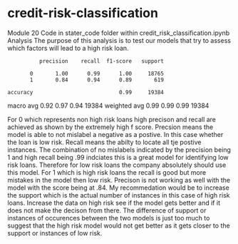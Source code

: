 # credit-risk-classification
Module 20
Code in stater_code folder within credit_risk_classification.ipynb
Analysis
The purpose of this analysis is to test our models that try to assess which factors will lead to a high risk loan.
             
              precision    recall  f1-score   support

           0       1.00      0.99      1.00     18765
           1       0.84      0.94      0.89       619

    accuracy                           0.99     19384
   macro avg       0.92      0.97      0.94     19384
weighted avg       0.99      0.99      0.99     19384

For 0 which represents non high risk loans high precison and recall are achieved as shown by the extremely high f score. Precsion means the model is able to not mislabel a negative as a postive. In this case whether the loan is low risk. Recall means the abilty to locate all tje postive instances. The combination of no mislabels indicated by the precision being 1 and high recall being .99 indciates this is a great model for identifying low risk loans. Therefore for low risk loans the company absolutely should use this model.
For 1 which is high risk loans the recall is good but more mistakes in the model then low risk. Precison is not working as well with the model with the score being at .84. My recommedation would be to increase the support which is the actual number of instances in this case of high risk loans. Increase the data on high risk see if the model gets better and if it does not make the decison from there. The difference of support or instances of occurences between the two models is just too much to suggest that the high risk model would not get better as it gets closer to the support or instances of low risk.

